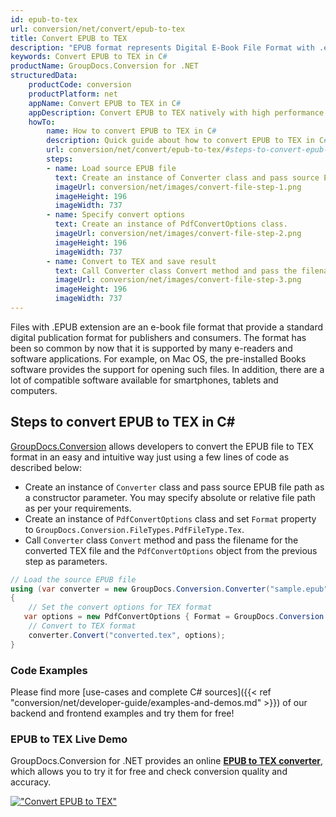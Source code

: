 ```yaml
---
id: epub-to-tex
url: conversion/net/convert/epub-to-tex
title: Convert EPUB to TEX
description: "EPUB format represents Digital E-Book File Format with .epub extension. Learn how to convert EPUB to TEX file programmatically in C# language using GroupDocs.Conversion for .NET library."
keywords: Convert EPUB to TEX in C#
productName: GroupDocs.Conversion for .NET
structuredData:
    productCode: conversion
    productPlatform: net
    appName: Convert EPUB to TEX in C#
    appDescription: Convert EPUB to TEX natively with high performance using C# language and server side GroupDocs.Conversion for .NET APIs, without the use of any software like Microsoft or Open Office.
    howTo:
        name: How to convert EPUB to TEX in C# 
        description: Quick guide about how to convert EPUB to TEX in C# with high performance and accuracy.
        url: conversion/net/convert/epub-to-tex/#steps-to-convert-epub-to-tex-in-c
        steps:
        - name: Load source EPUB file 
          text: Create an instance of Converter class and pass source EPUB file path as a constructor parameter. You may specify absolute or relative file path as per your requirements. 
          imageUrl: conversion/net/images/convert-file-step-1.png
          imageHeight: 196
          imageWidth: 737
        - name: Specify convert options 
          text: Create an instance of PdfConvertOptions class.
          imageUrl: conversion/net/images/convert-file-step-2.png
          imageHeight: 196
          imageWidth: 737
        - name: Convert to TEX and save result 
          text: Call Converter class Convert method and pass the filename for the converted HTML file and the PdfConvertOptions object from the previous step as parameters.
          imageUrl: conversion/net/images/convert-file-step-3.png
          imageHeight: 196
          imageWidth: 737
---
```


Files with .EPUB extension are an e-book file format that provide a standard digital publication format for publishers and consumers. The format has been so common by now that it is supported by many e-readers and software applications. For example, on Mac OS, the pre-installed Books software provides the support for opening such files. In addition, there are a lot of compatible software available for smartphones, tablets and computers.

## Steps to convert EPUB to TEX in C#

[GroupDocs.Conversion](https://products.groupdocs.com/conversion/net) allows developers to convert the EPUB file to TEX format in an easy and intuitive way just using a few lines of code as described below:

* Create an instance of `Converter` class and pass source EPUB file path as a constructor parameter. You may specify absolute or relative file path as per your requirements. 
* Create an instance of `PdfConvertOptions` class and set `Format` property to `GroupDocs.Conversion.FileTypes.PdfFileType.Tex`.
* Call `Converter` class `Convert` method and pass the filename for the converted TEX file and the `PdfConvertOptions` object from the previous step as parameters.

```csharp
// Load the source EPUB file
using (var converter = new GroupDocs.Conversion.Converter("sample.epub"))
{
    // Set the convert options for TEX format
   var options = new PdfConvertOptions { Format = GroupDocs.Conversion.FileTypes.PdfFileType.Tex };
    // Convert to TEX format
    converter.Convert("converted.tex", options);
}
```

### Code Examples

Please find more [use-cases and complete C# sources]({{< ref "conversion/net/developer-guide/examples-and-demos.md" >}}) of our backend and frontend examples and try them for free!

### EPUB to TEX Live Demo

GroupDocs.Conversion for .NET provides an online [**EPUB to TEX converter**](https://products.groupdocs.app/conversion/epub-to-tex), which allows you to try it for free and check conversion quality and accuracy.

[!["Convert EPUB to TEX"](conversion/net/images/convert-to-tex/convert-epub-to-tex.png)](https://products.groupdocs.app/conversion/epub-to-tex)